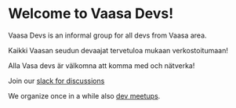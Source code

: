 # Welcome to Vaasa Devs!

Vaasa Devs is an informal group for all devs from Vaasa area.

Kaikki Vaasan seudun devaajat tervetuloa mukaan verkostoitumaan!

Alla Vasa devs är välkomna att komma med och nätverka!

Join our [slack for discussions](https://join.slack.com/t/vaasawebdev/shared_invite/zt-19xj635kw-r_c7h3iPsakDMHN9wmJcEg)

We organize once in a while also [dev meetups](https://www.meetup.com/vaasawebdev/).
